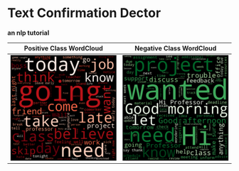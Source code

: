 # Text Confirmation Dector
**an nlp tutorial**

Positive Class WordCloud   |  Negative Class WordCloud
:-------------------------:|:-------------------------:
![](pos_sent_cloud.png)  |  ![](neg_sent_cloud.png)